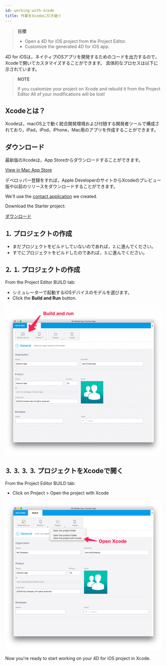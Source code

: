 ```yaml
---
id: working-with-xcode
title: 作業をXcodeに引き継ぐ
---
```


> **目標**
> 
> * Open a 4D for iOS project from the Project Editor.
> * Customize the generated 4D for iOS app.

4D for iOSは，ネイティブiOSアプリを開発するためのコードを出力するので，Xcodeで開いてカスタマイズすることができます。 具体的なプロセスは以下に示されています。

> **NOTE**
> 
> If you customize your project on Xcode and rebuild it from the Project Editor All of your modifications will be lost!

## Xcodeとは？

Xcodeは，macOS上で動く統合開発環境および付随する開発者ツールで構成されており，iPad，iPod，iPhone，Mac用のアプリを作成することができます。

## ダウンロード

最新版のXcodeは，App Storeからダウンロードすることができます。

<div className="center-button">
<a className="button button--primary" href="macappstore://itunes.apple.com/app/id497799835?mt=12">View in Mac App Store </a>
</div>

デベロッパー登録をすれば，Apple DeveloperのサイトからXcodeのプレビュー版や以前のリリースをダウンロードすることができます。


We'll use the [contact application](../create-your-first-app) we created.

Download the Starter project:

<div className="center-button">
<a
  className="button button--primary"
  href="#">
  ダウンロード
</a>
</div>

## ⒈ プロジェクトの作成

* まだプロジェクトをビルドしていないのであれば，⒉に進んでください。
* すでにプロジェクトをビルドしたのであれば，⒊に進んでください。

## ⒉ ⒈ プロジェクトの作成

From the Project Editor BUILD tab:

* シミュレーターで起動するiOSデバイスのモデルを選びます。
* Click the **Build and Run** button.

![ビルドして実行](img/build-and-run.png)

## ⒊ ⒊ ⒊ ⒊ プロジェクトをXcodeで開く

From the Project Editor BUILD tab:

* Click on Project > Open the project with Xcode

![⒊ ⒊ ⒊ プロジェクトをXcodeで開く](img/Open-your-project-Xcode-4D-for-iOS.png)

Now you're ready to start working on your 4D for iOS project in Xcode.